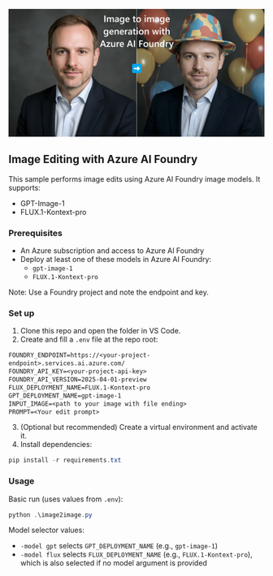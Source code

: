 ![](banner.png)

## Image Editing with Azure AI Foundry

This sample performs image edits using Azure AI Foundry image models. It supports:
- GPT-Image-1
- FLUX.1-Kontext-pro

### Prerequisites
- An Azure subscription and access to Azure AI Foundry
- Deploy at least one of these models in Azure AI Foundry:
	- `gpt-image-1`
	- `FLUX.1-Kontext-pro`

Note: Use a Foundry project and note the endpoint and key.

### Set up
1) Clone this repo and open the folder in VS Code.
2) Create and fill a `.env` file at the repo root:

```
FOUNDRY_ENDPOINT=https://<your-project-endpoint>.services.ai.azure.com/
FOUNDRY_API_KEY=<your-project-api-key>
FOUNDRY_API_VERSION=2025-04-01-preview
FLUX_DEPLOYMENT_NAME=FLUX.1-Kontext-pro
GPT_DEPLOYMENT_NAME=gpt-image-1
INPUT_IMAGE=<path to your image with file ending>
PROMPT=<Your edit prompt>
```

3) (Optional but recommended) Create a virtual environment and activate it.
4) Install dependencies:

```powershell
pip install -r requirements.txt
```

### Usage
Basic run (uses values from `.env`):

```powershell
python .\image2image.py
```

Model selector values:
- `-model gpt` selects `GPT_DEPLOYMENT_NAME` (e.g., `gpt-image-1`)
- `-model flux` selects `FLUX_DEPLOYMENT_NAME` (e.g., `FLUX.1-Kontext-pro`), which is also selected if no model argument is provided